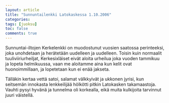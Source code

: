 ```yaml
---
layout: article
title: "Sunnuntailenkki Latokaskessa 1.10.2006"
categories:
tags: [juoksu]
toc: false
comments: true
---
```


Sunnuntai-iltojen Kerkelenkki on muodostunut vuosien saatossa
perinteeksi, joka unohdetaan ja herätetään uudelleen ja uudelleen.
Toisin kuin normaalit tuuliviiriurheiljat, Kerkesixläiset eivät aloita
urheilua joka vuoden tammikuu ja lopeta helmikuussa, vaan me aloitamme
aina kun kelit ovat huonoimmillaan, ja lopetetaan kun ei enää jakseta.

Tälläkin kertaa vettä satoi, salamat välkkyivät ja ukkonen jyrisi, kun
seitsemän innokasta lenkkeilijää hölkötti pitkin Latokasken
takamaastoja. Vauhti pysyi hyvänä ja tunnelma oli korkealla, eikä muita
kulkijoita tarvinnut juuri väistellä.
